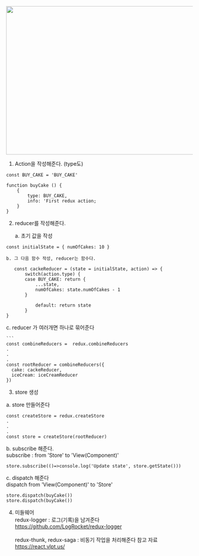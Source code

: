 <img src="https://blog.codecentric.de/files/2017/12/Bildschirmfoto-2017-12-01-um-08.56.48.png" width="900" height="400">

1. Action을 작성해준다. (type도)

```
const BUY_CAKE = 'BUY_CAKE'

function buyCake () {
    {
        type: BUY_CAKE,
        info: 'First redux action;
    }
}
```

2.  reducer를 작성해준다.

    a. 초기 값을 작성

```
const initialState = { numOfCakes: 10 }
```

    b. 그 다음 함수 작성, reducer는 함수다.

```
   const cackeReducer = (state = initialState, action) => {
       switch(action.type) {
       case BUY_CAKE: return {
           ...state,
           numOfCakes: state.numOfCakes - 1
       }

           default: return state
       }
}
```

c. reducer 가 여러개면 하나로 묶어준다

    ```
    const combineReducers =  redux.combineReducers
    .
    .
    .
    const rootReducer = combineReducers({
      cake: cackeReducer,
      iceCream: iceCreamReducer
    })

3. store 생성

a. store 만들어준다

```
const createStore = redux.createStore
.
.
.
const store = createStore(rootReducer)
```

b. subscribe 해준다. <br>
subscribe : from 'Store' to 'View(Component)'

```
store.subscribe(()=>console.log('Update state', store.getState()))
```

c. dispatch 해준다 <br>
dispatch from 'View(Component)' to 'Store'

```
store.dispatch(buyCake())
store.dispatch(buyCake())
```

4. 미들웨어 <br>
   redux-logger : 로그(기록)을 남겨준다 <br>
   https://github.com/LogRocket/redux-logger
   <br><br>
   redux-thunk, redux-saga : 비동기 작업을 처리해준다
   참고 자료
   https://react.vlpt.us/
